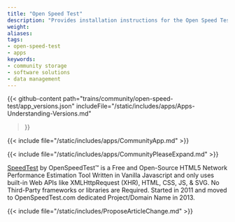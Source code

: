 ```yaml
---
title: "Open Speed Test"
description: "Provides installation instructions for the Open Speed Test application in TrueNAS."
weight: 
aliases:
tags:
- open-speed-test
- apps
keywords:
- community storage
- software solutions
- data management
---
```


{{< github-content 
    path="trains/community/open-speed-test/app_versions.json"
	includeFile="/static/includes/apps/Apps-Understanding-Versions.md"
>}}

{{< include file="/static/includes/apps/CommunityApp.md" >}}

{{< include file="/static/includes/apps/CommunityPleaseExpand.md" >}}

<a href="https://openspeedtest.com">SpeedTest</a> by OpenSpeedTest™ is a Free and Open-Source HTML5 Network Performance Estimation Tool Written in Vanilla Javascript and only uses built-in Web APIs like XMLHttpRequest (XHR), HTML, CSS, JS, &amp; SVG. No Third-Party frameworks or libraries are Required. Started in 2011 and moved to OpenSpeedTest.com dedicated Project/Domain Name in 2013.

{{< include file="/static/includes/ProposeArticleChange.md" >}}
